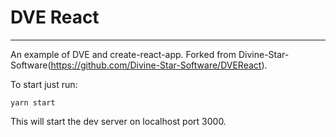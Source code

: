 <h1>DVE React</h1>

---

An example of DVE and create-react-app. Forked from Divine-Star-Software(https://github.com/Divine-Star-Software/DVEReact).

To start just run:
```console
yarn start
```

This will start the dev server on localhost port 3000. 
